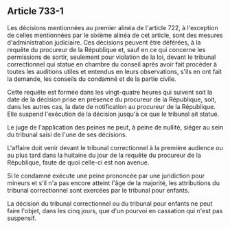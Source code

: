 Article 733-1
----
Les décisions mentionnées au premier alinéa de l'article 722, à l'exception de
celles mentionnées par le sixième alinéa de cet article, sont des mesures
d'administration judiciaire. Ces décisions peuvent être déférées, à la requête
du procureur de la République et, sauf en ce qui concerne les permissions de
sortir, seulement pour violation de la loi, devant le tribunal correctionnel qui
statue en chambre du conseil après avoir fait procéder à toutes les auditions
utiles et entendus en leurs observations, s'ils en ont fait la demande, les
conseils du condamné et de la partie civile.

Cette requête est formée dans les vingt-quatre heures qui suivent soit la date
de la décision prise en présence du procureur de la République, soit, dans les
autres cas, la date de notification au procureur de la République. Elle suspend
l'exécution de la décision jusqu'à ce que le tribunal ait statué.

Le juge de l'application des peines ne peut, à peine de nullité, siéger au sein
du tribunal saisi de l'une de ses décisions.

L'affaire doit venir devant le tribunal correctionnel à la première audience ou
au plus tard dans la huitaine du jour de la requête du procureur de la
République, faute de quoi celle-ci est non avenue.

Si le condamné exécute une peine prononcée par une juridiction pour mineurs et
s'il n'a pas encore atteint l'âge de la majorité, les attributions du tribunal
correctionnel sont exercées par le tribunal pour enfants.

La décision du tribunal correctionnel ou du tribunal pour enfants ne peut faire
l'objet, dans les cinq jours, que d'un pourvoi en cassation qui n'est pas
suspensif.
